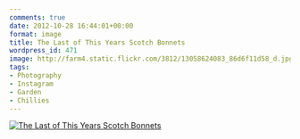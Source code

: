```yaml
---
comments: true
date: 2012-10-28 16:44:01+00:00
format: image
title: The Last of This Years Scotch Bonnets
wordpress_id: 471
image: http://farm4.static.flickr.com/3812/13058624083_86d6f11d58_d.jpg
tags:
- Photography
- Instagram
- Garden
- Chillies
---
```


[![The Last of This Years Scotch Bonnets][thm]][img]

[thm]: //farm4.static.flickr.com/3812/13058624083_86d6f11d58_d.jpg
[img]: //www.flickr.com/photos/richard-perry/13058624083/
